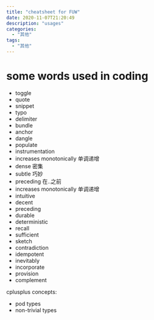 ```yaml
---
title: "cheatsheet for FUW"
date: 2020-11-07T21:20:49
description: "usages"
categories:
  - "其他"
tags:
  - "其他"
---
```


# some words used in coding
 - toggle
 - quote
 - snippet
 - typo
 - delimiter
 - bundle
 - anchor
 - dangle
 - populate
 - instrumentation
 - increases monotonically 单调递增 
 - dense 密集
 - subtle 巧妙
 - preceding 在..之前
 - increases monotonically 单调递增
 - intuitive
 - decent
 - preceding
 - durable
 - deterministic
 - recall
 - sufficient
 - sketch
 - contradiction
 - idempotent
 - inevitably
 - incorporate
 - provision
 - complement 
 
 cplusplus concepts:
 - pod types
 - non-trivial types
